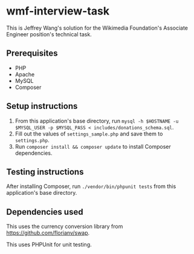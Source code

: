 # wmf-interview-task
This is Jeffrey Wang's solution for the Wikimedia Foundation's Associate Engineer position's technical task.

## Prerequisites
* PHP
* Apache
* MySQL
* Composer

## Setup instructions
1. From this application's base directory, run `mysql -h $HOSTNAME -u $MYSQL_USER -p $MYSQL_PASS < includes/donations_schema.sql`.
2. Fill out the values of `settings_sample.php` and save them to `settings.php`.
3. Run `composer install && composer update` to install Composer dependencies.

## Testing instructions
After installing Composer, run `./vendor/bin/phpunit tests` from this application's base directory.

## Dependencies used
This uses the currency conversion library from https://github.com/florianv/swap.

This uses PHPUnit for unit testing.